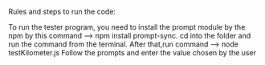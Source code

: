 Rules and steps to run the code:

To run the tester program, you need to install the prompt module by the npm by this command --> npm install prompt-sync.
cd into the folder and run the command from the terminal.
After that,run command --> node testKilometer.js
Follow the prompts and enter the value chosen by the user
